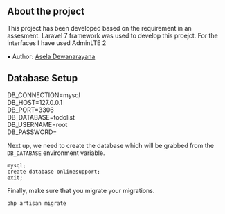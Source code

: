 ## About the project

This project has been developed based on the requirement in an assesment. Laravel 7 framework was used to develop this proejct. For the interfaces I have used AdminLTE 2

•	Author: [Asela Dewanarayana](https://github.com/Aseladss) <br>


## Database Setup

DB_CONNECTION=mysql<br>
DB_HOST=127.0.0.1<br>
DB_PORT=3306<br>
DB_DATABASE=todolist<br>
DB_USERNAME=root<br>
DB_PASSWORD=<br>

Next up, we need to create the database which will be grabbed from the ```DB_DATABASE``` environment variable.
```
mysql;
create database onlinesupport;
exit;
```

Finally, make sure that you migrate your migrations.
```
php artisan migrate
```

